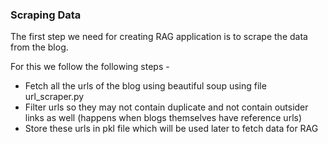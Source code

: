 ### Scraping Data

The first step we need for creating RAG application is to scrape the data from the blog.

For this we follow the following steps -

- Fetch all the urls of the blog using beautiful soup using file url_scraper.py
- Filter urls so they may not contain duplicate and not contain outsider links as well (happens when blogs themselves have reference urls)
- Store these urls in pkl file which will be used later to fetch data for RAG
